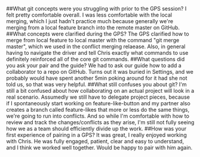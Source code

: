 ##What git concepts were you struggling with prior to the GPS session?
  I felt pretty comfortable overall. I was less comfortable with the local merging, which I just hadn't practice much because generally we're merging from a local feature branch into the remote master on GitHub.
##What concepts were clarified during the GPS?
  The GPS clarified how to merge from local feature to local master with the command "git merge master", which we used in the conflict merging relaease. Also, in general having to navigate the driver and tell Chris exactly what commands to use definitely reinforced all of the core git commands.
##What questions did you ask your pair and the guide?
  We had to ask our guide how to add a collaborator to a repo on GitHub. Turns out it was buried in Settings, and we probably would have spent another 5min poking around for it had she not told us, so that was very helpful.
##What still confuses you about git?
  I'm still a bit confused about how collaborating on an actual project will look in a real scenario. Assumedly we still have to delegate project pieces, because if I spontaneously start working on feature-like-button and my partner also creates a branch called feature-likes that more or less do the same things, we're going to run into conflicts. And so while I'm comfortable with how to review and track the changes/conflicts as they arise, I'm still not fully seeing how we as a team should efficiently divide up the work.
##How was your first experience of pairing in a GPS?
  It was great, I really enjoyed working with Chris. He was fully engaged, patient, clear and easy to understand, and I think we worked well together. Would be happy to pair with him again.